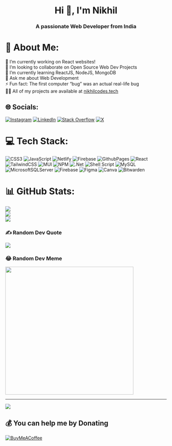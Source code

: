 <h1 align="center">Hi 👋, I'm Nikhil</h1>
<h3 align="center">A passionate Web Developer from India</h3>


# 💫 About Me:
🔭 I’m currently working on React websites!<br>👯 I’m looking to collaborate on Open Source Web Dev Projects <br>🌱 I’m currently learning ReactJS, NodeJS, MongoDB<br>💬 Ask me about Web Development<br>⚡ Fun fact: The first computer “bug” was an actual real-life bug<br>👨‍💻 All of my projects are available at [nikhilcodes.tech](https://nikhilcodes.tech/)


## 🌐 Socials:
[![Instagram](https://img.shields.io/badge/Instagram-%23E4405F.svg?logo=Instagram&logoColor=white)](https://instagram.com/_._h4wk_._) [![LinkedIn](https://img.shields.io/badge/LinkedIn-%230077B5.svg?logo=linkedin&logoColor=white)](https://linkedin.com/in/nikhil-kumar-408758202/) [![Stack Overflow](https://img.shields.io/badge/-Stackoverflow-FE7A16?logo=stack-overflow&logoColor=white)](https://stackoverflow.com/users/18081608) [![X](https://img.shields.io/badge/X-black.svg?logo=X&logoColor=white)](https://x.com/nikhil__codes) 

# 💻 Tech Stack:
![CSS3](https://img.shields.io/badge/css3-%231572B6.svg?style=for-the-badge&logo=css3&logoColor=white) ![JavaScript](https://img.shields.io/badge/javascript-%23323330.svg?style=for-the-badge&logo=javascript&logoColor=%23F7DF1E) ![Netlify](https://img.shields.io/badge/netlify-%23000000.svg?style=for-the-badge&logo=netlify&logoColor=#00C7B7) ![Firebase](https://img.shields.io/badge/firebase-%23039BE5.svg?style=for-the-badge&logo=firebase) ![GithubPages](https://img.shields.io/badge/github%20pages-121013?style=for-the-badge&logo=github&logoColor=white) ![React](https://img.shields.io/badge/react-%2320232a.svg?style=for-the-badge&logo=react&logoColor=%2361DAFB) ![TailwindCSS](https://img.shields.io/badge/tailwindcss-%2338B2AC.svg?style=for-the-badge&logo=tailwind-css&logoColor=white) ![MUI](https://img.shields.io/badge/MUI-%230081CB.svg?style=for-the-badge&logo=mui&logoColor=white) ![NPM](https://img.shields.io/badge/NPM-%23CB3837.svg?style=for-the-badge&logo=npm&logoColor=white) ![.Net](https://img.shields.io/badge/.NET-5C2D91?style=for-the-badge&logo=.net&logoColor=white) ![Shell Script](https://img.shields.io/badge/shell_script-%23121011.svg?style=for-the-badge&logo=gnu-bash&logoColor=white) ![MySQL](https://img.shields.io/badge/mysql-%2300000f.svg?style=for-the-badge&logo=mysql&logoColor=white) ![MicrosoftSQLServer](https://img.shields.io/badge/Microsoft%20SQL%20Server-CC2927?style=for-the-badge&logo=microsoft%20sql%20server&logoColor=white) ![Firebase](https://img.shields.io/badge/Firebase-039BE5?style=for-the-badge&logo=Firebase&logoColor=white) ![Figma](https://img.shields.io/badge/figma-%23F24E1E.svg?style=for-the-badge&logo=figma&logoColor=white) ![Canva](https://img.shields.io/badge/Canva-%2300C4CC.svg?style=for-the-badge&logo=Canva&logoColor=white) ![Bitwarden](https://img.shields.io/badge/bitwarden-%23175DDC.svg?style=for-the-badge&logo=bitwarden&logoColor=white)

# 📊 GitHub Stats:
![](https://github-readme-stats.vercel.app/api?username=nikhilcodes0&theme=nord&hide_border=false&include_all_commits=false&count_private=false)<br/>
![](https://github-readme-streak-stats.herokuapp.com/?user=nikhilcodes0&theme=nord&hide_border=false)<br/>
![](https://github-readme-stats.vercel.app/api/top-langs/?username=nikhilcodes0&theme=nord&hide_border=false&include_all_commits=false&count_private=false&layout=compact)

### ✍️ Random Dev Quote
![](https://quotes-github-readme.vercel.app/api?type=horizontal&theme=tokyonight)

### 😂 Random Dev Meme
<img src='https://randommeme-five.vercel.app/' style="height: 400px;"/>

---
[![](https://visitcount.itsvg.in/api?id=nikhilcodes0&icon=6&color=0)](https://visitcount.itsvg.in)

  ## 💰 You can help me by Donating
  [![BuyMeACoffee](https://img.shields.io/badge/Buy%20Me%20a%20Coffee-ffdd00?style=for-the-badge&logo=buy-me-a-coffee&logoColor=black)](https://buymeacoffee.com/NikhilCodes22) 

  
<!-- Proudly created with GPRM ( https://gprm.itsvg.in ) -->
